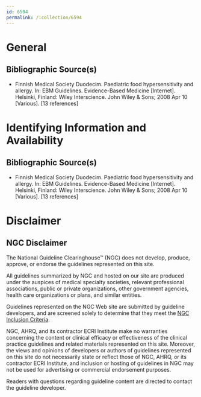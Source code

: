 ```yaml
---
id: 6594
permalink: /:collection/6594
---
```


# General

## Bibliographic Source(s)

- Finnish Medical Society Duodecim. Paediatric food hypersensitivity and allergy. In: EBM Guidelines. Evidence-Based Medicine [Internet]. Helsinki, Finland: Wiley Interscience. John Wiley & Sons; 2008 Apr 10 [Various]. [13 references]

# Identifying Information and Availability

## Bibliographic Source(s)

- Finnish Medical Society Duodecim. Paediatric food hypersensitivity and allergy. In: EBM Guidelines. Evidence-Based Medicine [Internet]. Helsinki, Finland: Wiley Interscience. John Wiley & Sons; 2008 Apr 10 [Various]. [13 references]

# Disclaimer

## NGC Disclaimer

The National Guideline Clearinghouse™ (NGC) does not develop, produce, approve, or endorse the guidelines represented on this site.

All guidelines summarized by NGC and hosted on our site are produced under the auspices of medical specialty societies, relevant professional associations, public or private organizations, other government agencies, health care organizations or plans, and similar entities.

Guidelines represented on the NGC Web site are submitted by guideline developers, and are screened solely to determine that they meet the [NGC Inclusion Criteria](/help-and-about/summaries/inclusion-criteria).

NGC, AHRQ, and its contractor ECRI Institute make no warranties concerning the content or clinical efficacy or effectiveness of the clinical practice guidelines and related materials represented on this site. Moreover, the views and opinions of developers or authors of guidelines represented on this site do not necessarily state or reflect those of NGC, AHRQ, or its contractor ECRI Institute, and inclusion or hosting of guidelines in NGC may not be used for advertising or commercial endorsement purposes.

Readers with questions regarding guideline content are directed to contact the guideline developer.

